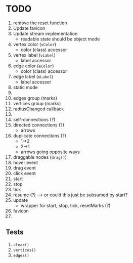 TODO
====

1. remove the reset function
2. Update favicon
3. Update stream implementation
	- readable state should be object mode
4. vertex color (`vColor`)
	- 	color (class) accessor
5. vertex label (`vLabel`)
	-	label accessor
6. edge color (`eColor`)
	- 	color (class) accessor
7. edge label (`eLabel`)
	-	label accessor
8. static mode
9. 
10. edges group (marks)
11. vertices group (marks)
12. radiusChanged callback
13. 
14. self-connections (?)
15. directed connections (?)
	- 	arrows
16. duplicate connections (?)
	-	1->2
	-	2->1
	-	arrows going opposite ways
17. draggable nodes (`drag()`)
18. hover event
19. drag event
20. click event
21. start
22. stop
23. tick
24. resume (?) --> or could this just be subsumed by start?
25. update
	-	wrapper for start, stop, tick, resetMarks (?)
26. favicon
27. 


## Tests

1. `clear()`
2. `vertices()`
3. `edges()`



